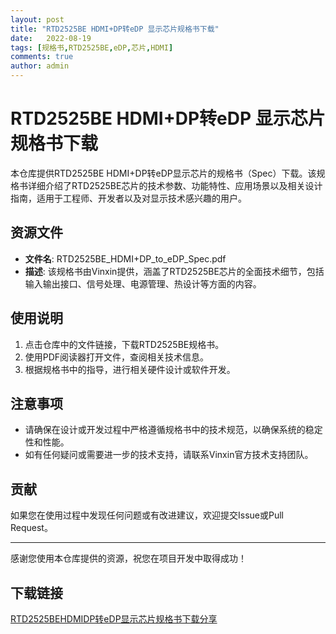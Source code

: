```yaml
---
layout: post
title: "RTD2525BE HDMI+DP转eDP 显示芯片规格书下载"
date:   2022-08-19
tags: [规格书,RTD2525BE,eDP,芯片,HDMI]
comments: true
author: admin
---
```

# RTD2525BE HDMI+DP转eDP 显示芯片规格书下载

本仓库提供RTD2525BE HDMI+DP转eDP显示芯片的规格书（Spec）下载。该规格书详细介绍了RTD2525BE芯片的技术参数、功能特性、应用场景以及相关设计指南，适用于工程师、开发者以及对显示技术感兴趣的用户。

## 资源文件

- **文件名**: RTD2525BE_HDMI+DP_to_eDP_Spec.pdf
- **描述**: 该规格书由Vinxin提供，涵盖了RTD2525BE芯片的全面技术细节，包括输入输出接口、信号处理、电源管理、热设计等方面的内容。

## 使用说明

1. 点击仓库中的文件链接，下载RTD2525BE规格书。
2. 使用PDF阅读器打开文件，查阅相关技术信息。
3. 根据规格书中的指导，进行相关硬件设计或软件开发。

## 注意事项

- 请确保在设计或开发过程中严格遵循规格书中的技术规范，以确保系统的稳定性和性能。
- 如有任何疑问或需要进一步的技术支持，请联系Vinxin官方技术支持团队。

## 贡献

如果您在使用过程中发现任何问题或有改进建议，欢迎提交Issue或Pull Request。

---

感谢您使用本仓库提供的资源，祝您在项目开发中取得成功！

## 下载链接

[RTD2525BEHDMIDP转eDP显示芯片规格书下载分享](https://pan.quark.cn/s/8d2ec4a7c2f9)